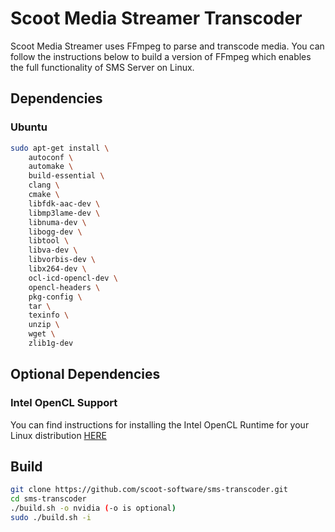 # Scoot Media Streamer Transcoder
Scoot Media Streamer uses FFmpeg to parse and transcode media. You can follow the instructions below to build a version of FFmpeg which enables the full functionality of SMS Server on Linux.

## Dependencies
### Ubuntu
``` bash
sudo apt-get install \
    autoconf \
    automake \
    build-essential \
    clang \
    cmake \
    libfdk-aac-dev \
    libmp3lame-dev \
    libnuma-dev \
    libogg-dev \
    libtool \
    libva-dev \
    libvorbis-dev \
    libx264-dev \
    ocl-icd-opencl-dev \
    opencl-headers \
    pkg-config \
    tar \
    texinfo \
    unzip \
    wget \
    zlib1g-dev
```

## Optional Dependencies
### Intel OpenCL Support
You can find instructions for installing the Intel OpenCL Runtime for your Linux distribution [HERE](https://github.com/intel/compute-runtime/blob/master/opencl/doc/DISTRIBUTIONS.md)

## Build
``` bash
git clone https://github.com/scoot-software/sms-transcoder.git
cd sms-transcoder
./build.sh -o nvidia (-o is optional)
sudo ./build.sh -i
```
